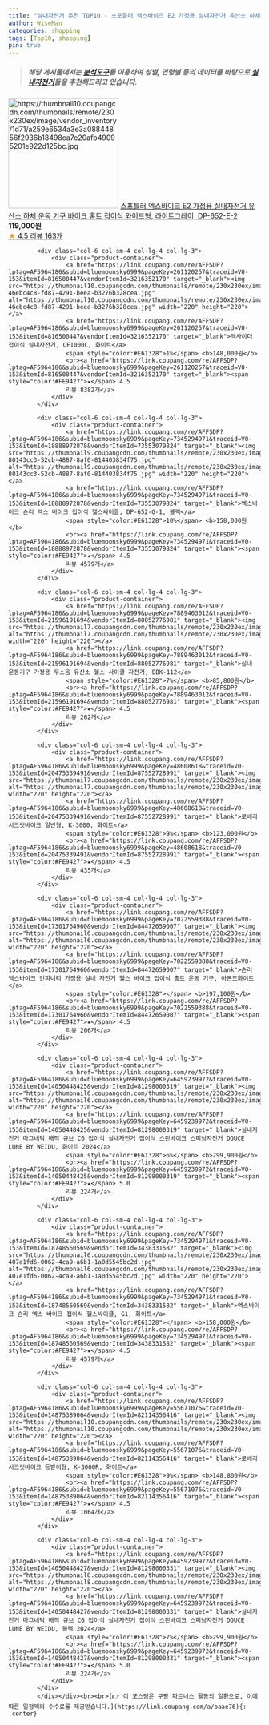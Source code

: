 ```yaml
---
title: "실내자전거 추천 TOP10 - 스포틀러 엑스바이크 E2 가정용 실내자전거 유산소 하체 운동 기구 바이크 홈트 접이식 와이드형, 라이트그레이, DP-652-"
author: WiseMan
categories: shopping
tags: [Top10, shopping]
pin: true
---
```


> ##### 해당 게시물에서는 [**분석도구**](https://itemscout.io/)를 이용하여 **성별**, **연령별** 등의 데이터를 바탕으로 [**실내자전거**](https://link.coupang.com/a/baae76)들을 추천해드리고 있습니다.
<div class="container"><div class="row">
            <div class="col-6 col-sm-4 col-lg-4 col-lg-3">
                <div class="product-container">
                    <a href="https://link.coupang.com/re/AFFSDP?lptag=AF5964186&subid=bluemoonsky6999&pageKey=7593599328&traceid=V0-153&itemId=20071547621&vendorItemId=79837034573" target="_blank"><img src="https://thumbnail10.coupangcdn.com/thumbnails/remote/230x230ex/image/vendor_inventory/1d71/a259e6534a3e3a08844856f2936b18498ca7e20afb49095201e922d125bc.jpg" alt="https://thumbnail10.coupangcdn.com/thumbnails/remote/230x230ex/image/vendor_inventory/1d71/a259e6534a3e3a08844856f2936b18498ca7e20afb49095201e922d125bc.jpg" width="220" height="220"></a>
                    <a href="https://link.coupang.com/re/AFFSDP?lptag=AF5964186&subid=bluemoonsky6999&pageKey=7593599328&traceid=V0-153&itemId=20071547621&vendorItemId=79837034573" target="_blank">스포틀러 엑스바이크 E2 가정용 실내자전거 유산소 하체 운동 기구 바이크 홈트 접이식 와이드형, 라이트그레이, DP-652-E-2</a>
                    <span style="color:#E61328"></span> <b>119,000원</b>
                    <br><a href="https://link.coupang.com/re/AFFSDP?lptag=AF5964186&subid=bluemoonsky6999&pageKey=7593599328&traceid=V0-153&itemId=20071547621&vendorItemId=79837034573" target="_blank"><span style="color:#FE9427">★</span> 4.5
                    리뷰 163개</a>
                </div>
            </div>
            
            <div class="col-6 col-sm-4 col-lg-4 col-lg-3">
                <div class="product-container">
                    <a href="https://link.coupang.com/re/AFFSDP?lptag=AF5964186&subid=bluemoonsky6999&pageKey=261120257&traceid=V0-153&itemId=816500447&vendorItemId=3216352170" target="_blank"><img src="https://thumbnail10.coupangcdn.com/thumbnails/remote/230x230ex/image/retail/images/3504673691202526-46ebc4c8-fd87-4291-beea-b3276b328cea.jpg" alt="https://thumbnail10.coupangcdn.com/thumbnails/remote/230x230ex/image/retail/images/3504673691202526-46ebc4c8-fd87-4291-beea-b3276b328cea.jpg" width="220" height="220"></a>
                    <a href="https://link.coupang.com/re/AFFSDP?lptag=AF5964186&subid=bluemoonsky6999&pageKey=261120257&traceid=V0-153&itemId=816500447&vendorItemId=3216352170" target="_blank">엑사이더 접이식 실내자전거, CF1000C, 화이트</a>
                    <span style="color:#E61328">1%</span> <b>148,000원</b>
                    <br><a href="https://link.coupang.com/re/AFFSDP?lptag=AF5964186&subid=bluemoonsky6999&pageKey=261120257&traceid=V0-153&itemId=816500447&vendorItemId=3216352170" target="_blank"><span style="color:#FE9427">★</span> 4.5
                    리뷰 8382개</a>
                </div>
            </div>
            
            <div class="col-6 col-sm-4 col-lg-4 col-lg-3">
                <div class="product-container">
                    <a href="https://link.coupang.com/re/AFFSDP?lptag=AF5964186&subid=bluemoonsky6999&pageKey=7345294971&traceid=V0-153&itemId=18888972878&vendorItemId=73553079824" target="_blank"><img src="https://thumbnail9.coupangcdn.com/thumbnails/remote/230x230ex/image/retail/images/4952917991388665-80143cc3-52cb-4887-8af0-814403834f75.jpg" alt="https://thumbnail9.coupangcdn.com/thumbnails/remote/230x230ex/image/retail/images/4952917991388665-80143cc3-52cb-4887-8af0-814403834f75.jpg" width="220" height="220"></a>
                    <a href="https://link.coupang.com/re/AFFSDP?lptag=AF5964186&subid=bluemoonsky6999&pageKey=7345294971&traceid=V0-153&itemId=18888972878&vendorItemId=73553079824" target="_blank">엑스바이크 숀리 엑스 바이크 접이식 헬스싸이클, DP-652-G-1, 블랙</a>
                    <span style="color:#E61328">10%</span> <b>158,000원</b>
                    <br><a href="https://link.coupang.com/re/AFFSDP?lptag=AF5964186&subid=bluemoonsky6999&pageKey=7345294971&traceid=V0-153&itemId=18888972878&vendorItemId=73553079824" target="_blank"><span style="color:#FE9427">★</span> 4.5
                    리뷰 4579개</a>
                </div>
            </div>
            
            <div class="col-6 col-sm-4 col-lg-4 col-lg-3">
                <div class="product-container">
                    <a href="https://link.coupang.com/re/AFFSDP?lptag=AF5964186&subid=bluemoonsky6999&pageKey=7889463012&traceid=V0-153&itemId=21596191694&vendorItemId=88052776981" target="_blank"><img src="https://thumbnail7.coupangcdn.com/thumbnails/remote/230x230ex/image/vendor_inventory/c8d3/286bbf91d97b1168987a9c32764bafffd4376ceacea02535bc9e1e80faf4.jpg" alt="https://thumbnail7.coupangcdn.com/thumbnails/remote/230x230ex/image/vendor_inventory/c8d3/286bbf91d97b1168987a9c32764bafffd4376ceacea02535bc9e1e80faf4.jpg" width="220" height="220"></a>
                    <a href="https://link.coupang.com/re/AFFSDP?lptag=AF5964186&subid=bluemoonsky6999&pageKey=7889463012&traceid=V0-153&itemId=21596191694&vendorItemId=88052776981" target="_blank">실내 운동기구 가정용 무소음 유산소 헬스 사이클 자전거, BBK-112</a>
                    <span style="color:#E61328">7%</span> <b>85,800원</b>
                    <br><a href="https://link.coupang.com/re/AFFSDP?lptag=AF5964186&subid=bluemoonsky6999&pageKey=7889463012&traceid=V0-153&itemId=21596191694&vendorItemId=88052776981" target="_blank"><span style="color:#FE9427">★</span> 4.5
                    리뷰 262개</a>
                </div>
            </div>
            
            <div class="col-6 col-sm-4 col-lg-4 col-lg-3">
                <div class="product-container">
                    <a href="https://link.coupang.com/re/AFFSDP?lptag=AF5964186&subid=bluemoonsky6999&pageKey=48608618&traceid=V0-153&itemId=20475339491&vendorItemId=87552728991" target="_blank"><img src="https://thumbnail7.coupangcdn.com/thumbnails/remote/230x230ex/image/vendor_inventory/80b6/6161f66b470c5e71690344fd8f495a5a3a123518e176916a63d9107d760e.jpg" alt="https://thumbnail7.coupangcdn.com/thumbnails/remote/230x230ex/image/vendor_inventory/80b6/6161f66b470c5e71690344fd8f495a5a3a123518e176916a63d9107d760e.jpg" width="220" height="220"></a>
                    <a href="https://link.coupang.com/re/AFFSDP?lptag=AF5964186&subid=bluemoonsky6999&pageKey=48608618&traceid=V0-153&itemId=20475339491&vendorItemId=87552728991" target="_blank">로베라 시크릿바이크 일반형, K-3000, 화이트</a>
                    <span style="color:#E61328">9%</span> <b>123,000원</b>
                    <br><a href="https://link.coupang.com/re/AFFSDP?lptag=AF5964186&subid=bluemoonsky6999&pageKey=48608618&traceid=V0-153&itemId=20475339491&vendorItemId=87552728991" target="_blank"><span style="color:#FE9427">★</span> 4.5
                    리뷰 435개</a>
                </div>
            </div>
            
            <div class="col-6 col-sm-4 col-lg-4 col-lg-3">
                <div class="product-container">
                    <a href="https://link.coupang.com/re/AFFSDP?lptag=AF5964186&subid=bluemoonsky6999&pageKey=7022559388&traceid=V0-153&itemId=17301764960&vendorItemId=84472659007" target="_blank"><img src="https://thumbnail6.coupangcdn.com/thumbnails/remote/230x230ex/image/vendor_inventory/ddbd/f33e7dd2567579339a97d19c6fe7b4897b8bee59da835eb30478a208c8da.jpg" alt="https://thumbnail6.coupangcdn.com/thumbnails/remote/230x230ex/image/vendor_inventory/ddbd/f33e7dd2567579339a97d19c6fe7b4897b8bee59da835eb30478a208c8da.jpg" width="220" height="220"></a>
                    <a href="https://link.coupang.com/re/AFFSDP?lptag=AF5964186&subid=bluemoonsky6999&pageKey=7022559388&traceid=V0-153&itemId=17301764960&vendorItemId=84472659007" target="_blank">숀리 엑스바이크 인피니티 가정용 실내 자전거 헬스 바이크 접이식 홈트 운동 기구, 아몬드화이트</a>
                    <span style="color:#E61328"></span> <b>197,100원</b>
                    <br><a href="https://link.coupang.com/re/AFFSDP?lptag=AF5964186&subid=bluemoonsky6999&pageKey=7022559388&traceid=V0-153&itemId=17301764960&vendorItemId=84472659007" target="_blank"><span style="color:#FE9427">★</span> 4.5
                    리뷰 206개</a>
                </div>
            </div>
            
            <div class="col-6 col-sm-4 col-lg-4 col-lg-3">
                <div class="product-container">
                    <a href="https://link.coupang.com/re/AFFSDP?lptag=AF5964186&subid=bluemoonsky6999&pageKey=6459239972&traceid=V0-153&itemId=14050448425&vendorItemId=81298000319" target="_blank"><img src="https://thumbnail6.coupangcdn.com/thumbnails/remote/230x230ex/image/vendor_inventory/50c1/1d82991a1e23411b0f83ebf5ad49511f79f4cbeeaa4be131caa7de276995.png" alt="https://thumbnail6.coupangcdn.com/thumbnails/remote/230x230ex/image/vendor_inventory/50c1/1d82991a1e23411b0f83ebf5ad49511f79f4cbeeaa4be131caa7de276995.png" width="220" height="220"></a>
                    <a href="https://link.coupang.com/re/AFFSDP?lptag=AF5964186&subid=bluemoonsky6999&pageKey=6459239972&traceid=V0-153&itemId=14050448425&vendorItemId=81298000319" target="_blank">실내자전거 마그네틱 매직 큐브 C6 접이식 실내자전거 접이식 스핀바이크 스피닝자전거 DOUCE LUNE BY WEIDU, 화이트 2024</a>
                    <span style="color:#E61328">6%</span> <b>299,900원</b>
                    <br><a href="https://link.coupang.com/re/AFFSDP?lptag=AF5964186&subid=bluemoonsky6999&pageKey=6459239972&traceid=V0-153&itemId=14050448425&vendorItemId=81298000319" target="_blank"><span style="color:#FE9427">★</span> 5.0
                    리뷰 224개</a>
                </div>
            </div>
            
            <div class="col-6 col-sm-4 col-lg-4 col-lg-3">
                <div class="product-container">
                    <a href="https://link.coupang.com/re/AFFSDP?lptag=AF5964186&subid=bluemoonsky6999&pageKey=7345294971&traceid=V0-153&itemId=18748560569&vendorItemId=3438331582" target="_blank"><img src="https://thumbnail6.coupangcdn.com/thumbnails/remote/230x230ex/image/retail/images/2100592656963850-407e1fd6-0062-4ca9-a6b1-1a0d5545bc2d.jpg" alt="https://thumbnail6.coupangcdn.com/thumbnails/remote/230x230ex/image/retail/images/2100592656963850-407e1fd6-0062-4ca9-a6b1-1a0d5545bc2d.jpg" width="220" height="220"></a>
                    <a href="https://link.coupang.com/re/AFFSDP?lptag=AF5964186&subid=bluemoonsky6999&pageKey=7345294971&traceid=V0-153&itemId=18748560569&vendorItemId=3438331582" target="_blank">엑스바이크 숀리 엑스 바이크 접이식 헬스싸이클, G1, 화이트</a>
                    <span style="color:#E61328"></span> <b>158,000원</b>
                    <br><a href="https://link.coupang.com/re/AFFSDP?lptag=AF5964186&subid=bluemoonsky6999&pageKey=7345294971&traceid=V0-153&itemId=18748560569&vendorItemId=3438331582" target="_blank"><span style="color:#FE9427">★</span> 4.5
                    리뷰 4579개</a>
                </div>
            </div>
            
            <div class="col-6 col-sm-4 col-lg-4 col-lg-3">
                <div class="product-container">
                    <a href="https://link.coupang.com/re/AFFSDP?lptag=AF5964186&subid=bluemoonsky6999&pageKey=55671076&traceid=V0-153&itemId=14875389064&vendorItemId=82114356416" target="_blank"><img src="https://thumbnail10.coupangcdn.com/thumbnails/remote/230x230ex/image/rs_quotation_api/xwdfmpuv/6f7c843fd828462a80ccb961f4e5a8a9.jpg" alt="https://thumbnail10.coupangcdn.com/thumbnails/remote/230x230ex/image/rs_quotation_api/xwdfmpuv/6f7c843fd828462a80ccb961f4e5a8a9.jpg" width="220" height="220"></a>
                    <a href="https://link.coupang.com/re/AFFSDP?lptag=AF5964186&subid=bluemoonsky6999&pageKey=55671076&traceid=V0-153&itemId=14875389064&vendorItemId=82114356416" target="_blank">로베라 시크릿바이크 등받이형, K-3000R, 화이트</a>
                    <span style="color:#E61328">9%</span> <b>148,800원</b>
                    <br><a href="https://link.coupang.com/re/AFFSDP?lptag=AF5964186&subid=bluemoonsky6999&pageKey=55671076&traceid=V0-153&itemId=14875389064&vendorItemId=82114356416" target="_blank"><span style="color:#FE9427">★</span> 4.5
                    리뷰 1064개</a>
                </div>
            </div>
            
            <div class="col-6 col-sm-4 col-lg-4 col-lg-3">
                <div class="product-container">
                    <a href="https://link.coupang.com/re/AFFSDP?lptag=AF5964186&subid=bluemoonsky6999&pageKey=6459239972&traceid=V0-153&itemId=14050448427&vendorItemId=81298000331" target="_blank"><img src="https://thumbnail8.coupangcdn.com/thumbnails/remote/230x230ex/image/vendor_inventory/956d/45625ee6c638014ddd764a4f48e31de90d6a3bc32ecb0a7d4a9ec51d2ead.jpg" alt="https://thumbnail8.coupangcdn.com/thumbnails/remote/230x230ex/image/vendor_inventory/956d/45625ee6c638014ddd764a4f48e31de90d6a3bc32ecb0a7d4a9ec51d2ead.jpg" width="220" height="220"></a>
                    <a href="https://link.coupang.com/re/AFFSDP?lptag=AF5964186&subid=bluemoonsky6999&pageKey=6459239972&traceid=V0-153&itemId=14050448427&vendorItemId=81298000331" target="_blank">실내자전거 마그네틱 매직 큐브 C6 접이식 실내자전거 접이식 스핀바이크 스피닝자전거 DOUCE LUNE BY WEIDU, 블랙 2024</a>
                    <span style="color:#E61328">7%</span> <b>299,900원</b>
                    <br><a href="https://link.coupang.com/re/AFFSDP?lptag=AF5964186&subid=bluemoonsky6999&pageKey=6459239972&traceid=V0-153&itemId=14050448427&vendorItemId=81298000331" target="_blank"><span style="color:#FE9427">★</span> 5.0
                    리뷰 224개</a>
                </div>
            </div>
            </div></div><br><br>[👉 이 포스팅은 쿠팡 파트너스 활동의 일환으로, 이에 따른 일정액의 수수료를 제공받습니다.](https://link.coupang.com/a/baae76){: .center}